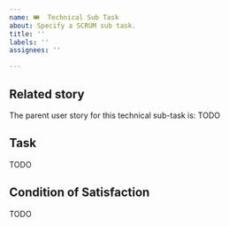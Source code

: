 ```yaml
---
name: 🎟  Technical Sub Task
about: Specify a SCRUM sub task. 
title: ''
labels: ''
assignees: ''

---
```


## Related story

The parent user story for this technical sub-task is: TODO

## Task

TODO
<!-- 
- What needs to be done.
- If this sub-task is part of a user-story, bind it to the Story. Otherwise, provide a reason why this task is necessary. 
-->

## Condition of Satisfaction

TODO
<!--
Describe the conditions that will resolve this issue.
-->


